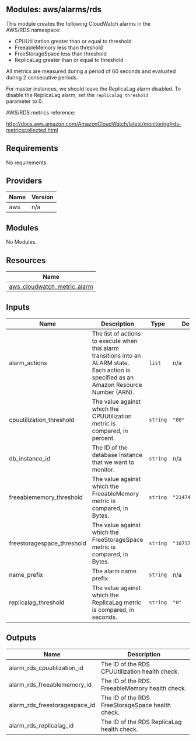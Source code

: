 ## Modules: aws/alarms/rds

This module creates the following CloudWatch alarms in the  
AWS/RDS namespace:

  - CPUUtilization greater than or equal to threshold
  - FreeableMemory less than threshold
  - FreeStorageSpace less than threshold
  - ReplicaLag greater than or equal to threshold

All metrics are measured during a period of 60 seconds and evaluated  
during 2 consecutive periods.

For master instances, we should leave the ReplicaLag alarm disabled. To  
disable the ReplicaLag alarm, set the `replicalag_threshold`  
parameter to 0.

AWS/RDS metrics reference:

http://docs.aws.amazon.com/AmazonCloudWatch/latest/monitoring/rds-metricscollected.html

## Requirements

No requirements.

## Providers

| Name | Version |
|------|---------|
| aws | n/a |

## Modules

No Modules.

## Resources

| Name |
|------|
| [aws_cloudwatch_metric_alarm](https://registry.terraform.io/providers/hashicorp/aws/latest/docs/resources/cloudwatch_metric_alarm) |

## Inputs

| Name | Description | Type | Default | Required |
|------|-------------|------|---------|:--------:|
| alarm\_actions | The list of actions to execute when this alarm transitions into an ALARM state. Each action is specified as an Amazon Resource Number (ARN). | `list` | n/a | yes |
| cpuutilization\_threshold | The value against which the CPUUtilization metric is compared, in percent. | `string` | `"80"` | no |
| db\_instance\_id | The ID of the database instance that we want to monitor. | `string` | n/a | yes |
| freeablememory\_threshold | The value against which the FreeableMemory metric is compared, in Bytes. | `string` | `"2147483648"` | no |
| freestoragespace\_threshold | The value against which the FreeStorageSpace metric is compared, in Bytes. | `string` | `"10737418240"` | no |
| name\_prefix | The alarm name prefix. | `string` | n/a | yes |
| replicalag\_threshold | The value against which the ReplicaLag metric is compared, in seconds. | `string` | `"0"` | no |

## Outputs

| Name | Description |
|------|-------------|
| alarm\_rds\_cpuutilization\_id | The ID of the RDS CPUUtilization health check. |
| alarm\_rds\_freeablememory\_id | The ID of the RDS FreeableMemory health check. |
| alarm\_rds\_freestoragespace\_id | The ID of the RDS FreeStorageSpace health check. |
| alarm\_rds\_replicalag\_id | The ID of the RDS ReplicaLag health check. |

